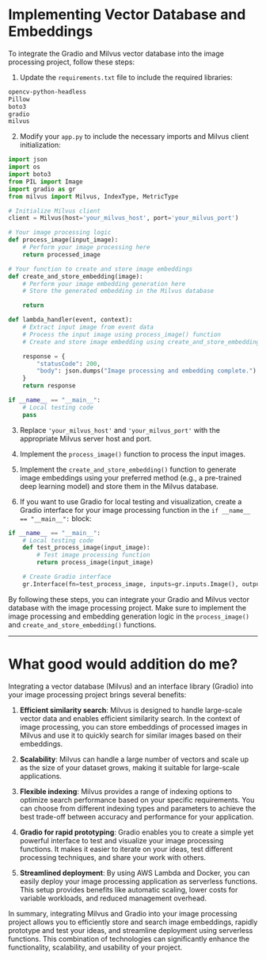 # Implementing Vector Database and Embeddings

To integrate the Gradio and Milvus vector database into the image processing project, follow these steps:

1. Update the `requirements.txt` file to include the required libraries:

```txt
opencv-python-headless
Pillow
boto3
gradio
milvus
```

2. Modify your `app.py` to include the necessary imports and Milvus client initialization:

```python
import json
import os
import boto3
from PIL import Image
import gradio as gr
from milvus import Milvus, IndexType, MetricType

# Initialize Milvus client
client = Milvus(host='your_milvus_host', port='your_milvus_port')

# Your image processing logic
def process_image(input_image):
    # Perform your image processing here
    return processed_image

# Your function to create and store image embeddings
def create_and_store_embedding(image):
    # Perform your image embedding generation here
    # Store the generated embedding in the Milvus database

    return

def lambda_handler(event, context):
    # Extract input image from event data
    # Process the input image using process_image() function
    # Create and store image embedding using create_and_store_embedding() function

    response = {
        "statusCode": 200,
        "body": json.dumps("Image processing and embedding complete.")
    }
    return response

if __name__ == "__main__":
    # Local testing code
    pass
```

3. Replace `'your_milvus_host'` and `'your_milvus_port'` with the appropriate Milvus server host and port.

4. Implement the `process_image()` function to process the input images.

5. Implement the `create_and_store_embedding()` function to generate image embeddings using your preferred method (e.g., a pre-trained deep learning model) and store them in the Milvus database.

6. If you want to use Gradio for local testing and visualization, create a Gradio interface for your image processing function in the `if __name__ == "__main__":` block:

```python
if __name__ == "__main__":
    # Local testing code
    def test_process_image(input_image):
        # Test image processing function
        return process_image(input_image)

    # Create Gradio interface
    gr.Interface(fn=test_process_image, inputs=gr.inputs.Image(), outputs=gr.outputs.Image()).launch()
```

By following these steps, you can integrate your Gradio and Milvus vector database with the image processing project. Make sure to implement the image processing and embedding generation logic in the `process_image()` and `create_and_store_embedding()` functions.

---

# What good would addition do me?

Integrating a vector database (Milvus) and an interface library (Gradio) into your image processing project brings several benefits:

1. **Efficient similarity search**: Milvus is designed to handle large-scale vector data and enables efficient similarity search. In the context of image processing, you can store embeddings of processed images in Milvus and use it to quickly search for similar images based on their embeddings.

2. **Scalability**: Milvus can handle a large number of vectors and scale up as the size of your dataset grows, making it suitable for large-scale applications.

3. **Flexible indexing**: Milvus provides a range of indexing options to optimize search performance based on your specific requirements. You can choose from different indexing types and parameters to achieve the best trade-off between accuracy and performance for your application.

4. **Gradio for rapid prototyping**: Gradio enables you to create a simple yet powerful interface to test and visualize your image processing functions. It makes it easier to iterate on your ideas, test different processing techniques, and share your work with others.

5. **Streamlined deployment**: By using AWS Lambda and Docker, you can easily deploy your image processing application as serverless functions. This setup provides benefits like automatic scaling, lower costs for variable workloads, and reduced management overhead.

In summary, integrating Milvus and Gradio into your image processing project allows you to efficiently store and search image embeddings, rapidly prototype and test your ideas, and streamline deployment using serverless functions. This combination of technologies can significantly enhance the functionality, scalability, and usability of your project.
